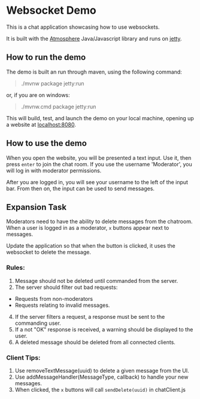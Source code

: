 # Websocket Demo

This is a chat application showcasing how to use websockets.

It is built with the [Atmosphere](https://github.com/Atmosphere/atmosphere) Java/Javascript library
and runs on [jetty](http://www.eclipse.org/jetty/).

## How to run the demo

The demo is built an run through maven, using the following command:

> ./mvnw package jetty:run

or, if you are on windows:

> ./mvnw.cmd package jetty:run

This will build, test, and launch the demo on your local machine, opening up a website at [localhost:8080](http://localhost:8080).

## How to use the demo

When you open the website, you will be presented a text input. Use it, then press `enter` to join the chat room.
If you use the username 'Moderator', you will log in with moderator permissions.

After you are logged in, you will see your username to the left of the input bar. From then on,
the input can be used to send messages.

## Expansion Task

Moderators need to have the ability to delete messages from the chatroom. When a user is logged in
as a moderator, `x` buttons appear next to messages.

Update the application so that when the button is clicked,
it uses the websocket to delete the message.

### Rules:
1. Message should not be deleted until commanded from the server.
3. The server should filter out bad requests:
  - Requests from non-moderators
  - Requests relating to invalid messages.
4. If the server filters a request, a response must be sent to the commanding user.
5. If a not "OK" response is received, a warning should be displayed to the user.
6. A deleted message should be deleted from all connected clients.

### Client Tips:
1. Use removeTextMessage(uuid) to delete a given message from the UI.
2. Use addMessageHandler(MessageType, callback) to handle your new messages.
3. When clicked, the `x` buttons will call `sendDelete(uuid)` in chatClient.js

